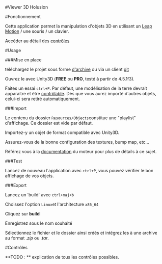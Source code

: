 #Viewer 3D Holusion

#Fonctionnement

Cette application permet la manipulation d'objets 3D en utilisant un [Leap Motion](https://developer.leapmotion.com) / une souris / un clavier.

Accéder au détail des [contrôles](#contrôles)

#Usage

###Mise en place

téléchargez le projet sous forme [d'archive](https://github.com/Holusion/3d-viewer/archive/master.zip) ou via un client [git](https://windows.github.com/)

Ouvrez le avec Unity3D (**FREE** ou **PRO**, testé à partir de 4.5.1f3).

Faites un essai ```ctrl+P```. Par défaut, une modélisation de la terre devrait apparaitre et être [contrôlable](#contrôles).
Dès que vous aurez importé d'autres objets, celui-ci sera retiré automatiquement.

###Import

Le contenu du dossier ```Resources/Objects```constitue une "playlist" d'affichage. Ce dossier est vide par défaut.

Importez-y un objet de format compatible avec Unity3D.

Assurez-vous de la bonne configuration des textures, bump map, etc...

Référez vous à la [documentation](http://docs.unity3d.com/Manual/HOWTO-importObject.html) du moteur pour plus de détails à ce sujet.

###Test

Lancez de nouveau l'application avec ```ctrl+P```, vous pouvez vérifier le bon affichage de vos objets.

###Export

Lancez un 'build' avec ```ctrl+maj+b```

Choissez l'option ```Linux```et l'architecture ```x86_64```

Cliquez sur **build**

Enregistrez sous le nom souhaité

Sélectionnez le fichier et le dossier ainsi créés et intégrez les à une archive au format *.zip* ou *.tar*. 

#Contrôles

**TODO : ** explication de tous les contrôles possibles.
